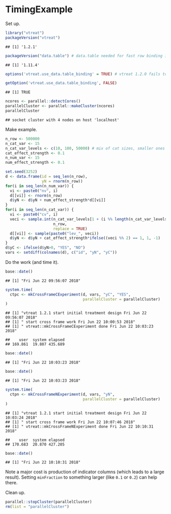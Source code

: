 TimingExample
================

Set up.

``` r
library("vtreat")
packageVersion("vtreat")
```

    ## [1] '1.2.1'

``` r
packageVersion("data.table") # data.table needed for fast row binding in vtreat 1.2.0 and newer.
```

    ## [1] '1.11.4'

``` r
options('vtreat.use_data.table_binding' = TRUE) # vtreat 1.2.0 fails to set this in some cicrumstances

getOption('vtreat.use_data.table_binding', FALSE)
```

    ## [1] TRUE

``` r
ncores <- parallel::detectCores()
parallelCluster <- parallel::makeCluster(ncores)
parallelCluster
```

    ## socket cluster with 4 nodes on host 'localhost'

Make example.

``` r
n_row <- 500000
n_cat_var <- 15
n_cat_var_levels <- c(10, 100, 50000) # mix of cat sizes, smaller ones more likely to create indicators
cat_effect_strength <- 0.1
n_num_var <- 15 
num_effect_strength <- 0.1

set.seed(3252)
d <- data.frame(id = seq_len(n_row),
                yN = rnorm(n_row))
for(i in seq_len(n_num_var)) {
  vi <- paste0("nv", i)
  d[[vi]] <- rnorm(n_row)
  d$yN <- d$yN + num_effect_strength*d[[vi]]
}
for(i in seq_len(n_cat_var)) {
  vi <- paste0("cv", i)
  veci <- sample.int(n_cat_var_levels[1 + (i %% length(n_cat_var_levels))], 
                     n_row, 
                     replace = TRUE)
  d[[vi]] <- sample(paste0("lev_", veci))
  d$yN <- d$yN + cat_effect_strength*ifelse((veci %% 2) == 1, 1, -1)
}
d$yC <- ifelse(d$yN>0, "YES", "NO")
vars <- setdiff(colnames(d), c("id", "yN", "yC"))
```

Do the work (and time it).

``` r
base::date()
```

    ## [1] "Fri Jun 22 09:56:07 2018"

``` r
system.time(
  ctpc <- mkCrossFrameCExperiment(d, vars, "yC", "YES",
                                  parallelCluster = parallelCluster)
)
```

    ## [1] "vtreat 1.2.1 start initial treatment design Fri Jun 22 09:56:07 2018"
    ## [1] " start cross frame work Fri Jun 22 10:00:53 2018"
    ## [1] " vtreat::mkCrossFrameCExperiment done Fri Jun 22 10:03:23 2018"

    ##    user  system elapsed 
    ## 169.861  19.807 435.689

``` r
base::date()
```

    ## [1] "Fri Jun 22 10:03:23 2018"

``` r
base::date()
```

    ## [1] "Fri Jun 22 10:03:23 2018"

``` r
system.time(
  ctpn <- mkCrossFrameNExperiment(d, vars, "yN", 
                                  parallelCluster = parallelCluster)
)
```

    ## [1] "vtreat 1.2.1 start initial treatment design Fri Jun 22 10:03:24 2018"
    ## [1] " start cross frame work Fri Jun 22 10:07:46 2018"
    ## [1] " vtreat::mkCrossFrameNExperiment done Fri Jun 22 10:10:31 2018"

    ##    user  system elapsed 
    ## 170.683  20.870 427.205

``` r
base::date()
```

    ## [1] "Fri Jun 22 10:10:31 2018"

Note a major cost is production of indicator columns (which leads to a large result). Setting `minFraction` to something larger (like `0.1` or `0.2`) can help there.

Clean up.

``` r
parallel::stopCluster(parallelCluster)
rm(list = "parallelCluster")
```
